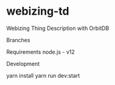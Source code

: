 # webizing-td
Webizing Thing Description with OrbitDB

Branches


Requirements
node.js - v12

Development

yarn install
yarn run dev:start
